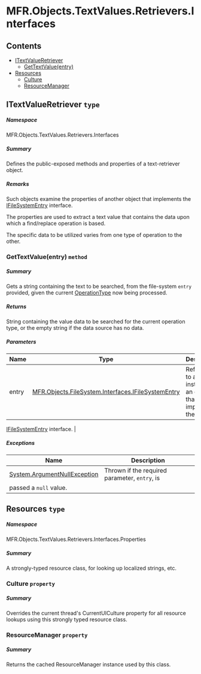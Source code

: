 <a name='assembly'></a>
# MFR.Objects.TextValues.Retrievers.Interfaces

## Contents

- [ITextValueRetriever](#T-MFR-Objects-TextValues-Retrievers-Interfaces-ITextValueRetriever 'MFR.Objects.TextValues.Retrievers.Interfaces.ITextValueRetriever')
  - [GetTextValue(entry)](#M-MFR-Objects-TextValues-Retrievers-Interfaces-ITextValueRetriever-GetTextValue-MFR-Objects-FileSystem-Interfaces-IFileSystemEntry- 'MFR.Objects.TextValues.Retrievers.Interfaces.ITextValueRetriever.GetTextValue(MFR.Objects.FileSystem.Interfaces.IFileSystemEntry)')
- [Resources](#T-MFR-Objects-TextValues-Retrievers-Interfaces-Properties-Resources 'MFR.Objects.TextValues.Retrievers.Interfaces.Properties.Resources')
  - [Culture](#P-MFR-Objects-TextValues-Retrievers-Interfaces-Properties-Resources-Culture 'MFR.Objects.TextValues.Retrievers.Interfaces.Properties.Resources.Culture')
  - [ResourceManager](#P-MFR-Objects-TextValues-Retrievers-Interfaces-Properties-Resources-ResourceManager 'MFR.Objects.TextValues.Retrievers.Interfaces.Properties.Resources.ResourceManager')

<a name='T-MFR-Objects-TextValues-Retrievers-Interfaces-ITextValueRetriever'></a>
## ITextValueRetriever `type`

##### Namespace

MFR.Objects.TextValues.Retrievers.Interfaces

##### Summary

Defines the public-exposed methods and properties of a text-retriever object.

##### Remarks

Such objects examine the properties of another object that implements
the [IFileSystemEntry](#T-MFR-Objects-FileSystem-Interfaces-IFileSystemEntry 'MFR.Objects.FileSystem.Interfaces.IFileSystemEntry') interface.



The properties are used to extract a text value that contains the data
upon which a find/replace operation is based.



The specific data to be utilized varies from one type of operation to
the other.

<a name='M-MFR-Objects-TextValues-Retrievers-Interfaces-ITextValueRetriever-GetTextValue-MFR-Objects-FileSystem-Interfaces-IFileSystemEntry-'></a>
### GetTextValue(entry) `method`

##### Summary

Gets a string containing the text to be searched, from the
file-system `entry` provided, given the current
[OperationType](#T-MFR-Objects-OperationType 'MFR.Objects.OperationType') now being processed.

##### Returns

String containing the value data to be searched for the current
operation type, or the empty string if the data source has no data.

##### Parameters

| Name | Type | Description |
| ---- | ---- | ----------- |
| entry | [MFR.Objects.FileSystem.Interfaces.IFileSystemEntry](#T-MFR-Objects-FileSystem-Interfaces-IFileSystemEntry 'MFR.Objects.FileSystem.Interfaces.IFileSystemEntry') | Reference to an instance of an object that implements the
[IFileSystemEntry](#T-MFR-Objects-FileSystem-Interfaces-IFileSystemEntry 'MFR.Objects.FileSystem.Interfaces.IFileSystemEntry')
interface. |

##### Exceptions

| Name | Description |
| ---- | ----------- |
| [System.ArgumentNullException](http://msdn.microsoft.com/query/dev14.query?appId=Dev14IDEF1&l=EN-US&k=k:System.ArgumentNullException 'System.ArgumentNullException') | Thrown if the required parameter, `entry`, is
passed a `null` value. |

<a name='T-MFR-Objects-TextValues-Retrievers-Interfaces-Properties-Resources'></a>
## Resources `type`

##### Namespace

MFR.Objects.TextValues.Retrievers.Interfaces.Properties

##### Summary

A strongly-typed resource class, for looking up localized strings, etc.

<a name='P-MFR-Objects-TextValues-Retrievers-Interfaces-Properties-Resources-Culture'></a>
### Culture `property`

##### Summary

Overrides the current thread's CurrentUICulture property for all
  resource lookups using this strongly typed resource class.

<a name='P-MFR-Objects-TextValues-Retrievers-Interfaces-Properties-Resources-ResourceManager'></a>
### ResourceManager `property`

##### Summary

Returns the cached ResourceManager instance used by this class.
